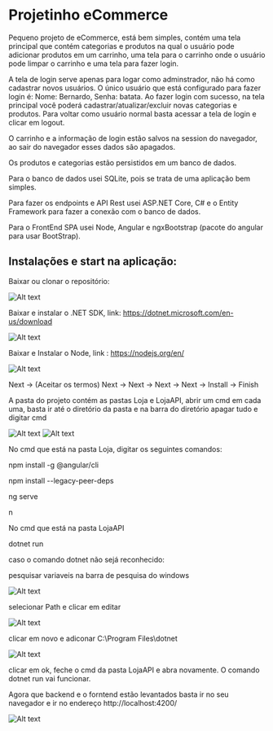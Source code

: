 # Projetinho eCommerce

Pequeno projeto de eCommerce, está bem simples, contém uma tela principal que contém categorias e produtos na qual o usuário pode adicionar produtos em um carrinho, uma tela para o carrinho onde o usuário pode limpar o carrinho e uma tela para fazer login.

A tela de login serve apenas para logar como adminstrador, não há como cadastrar novos usuários. O único usuário que está configurado para fazer login é: Nome: Bernardo, Senha: batata. Ao fazer login com sucesso, na tela principal você poderá cadastrar/atualizar/excluir novas categorias e produtos. Para voltar como usuário normal basta acessar a tela de login e clicar em logout.

O carrinho e a informação de login estão salvos na session do navegador, ao sair do navegador esses dados são apagados.

Os produtos e categorias estão persistidos em um banco de dados.

Para o banco de dados usei SQLite, pois se trata de uma aplicação bem simples.

Para fazer os endpoints e API Rest usei ASP.NET Core, C# e o Entity Framework para fazer a conexão com o banco de dados.

Para o FrontEnd SPA usei Node, Angular e ngxBootstrap (pacote do angular para usar BootStrap).

## Instalações e start na aplicação:

Baixar ou clonar o repositório:

![Alt text](imagensTutorial/github.png?raw=true "GitHub")

Baixar e instalar o .NET SDK, link: https://dotnet.microsoft.com/en-us/download

![Alt text](imagensTutorial/dotnet.png?raw=true "DotNet")

Baixar e Instalar o Node, link : https://nodejs.org/en/

![Alt text](imagensTutorial/node.png?raw=true "Node")

Next -> (Aceitar os termos) Next -> Next -> Next -> Next -> Install -> Finish

A pasta do projeto contém as pastas Loja e LojaAPI, abrir um cmd em cada uma, basta ir até o diretório da pasta
e na barra do diretório apagar tudo e digitar cmd

![Alt text](imagensTutorial/pasta.png?raw=true "Pasta")
![Alt text](imagensTutorial/cmd.png?raw=true "CMD")

No cmd que está na pasta Loja, digitar os seguintes comandos:

npm install -g @angular/cli

npm install --legacy-peer-deps

ng serve

n

No cmd que está na pasta LojaAPI

dotnet run

caso o comando dotnet não sejá reconhecido:

pesquisar variaveis na barra de pesquisa do windows

![Alt text](imagensTutorial/var.png?raw=true "var")

selecionar Path e clicar em editar

![Alt text](imagensTutorial/path.png?raw=true "path")

clicar em novo e adiconar C:\Program Files\dotnet

![Alt text](imagensTutorial/corrige.png?raw=true "corrige")

clicar em ok, feche o cmd da pasta LojaAPI e abra novamente. O comando dotnet run vai funcionar.

Agora que backend e o forntend estão levantados basta ir no seu navegador e ir no endereço http://localhost:4200/

![Alt text](imagensTutorial/loja.png?raw=true "loja")
